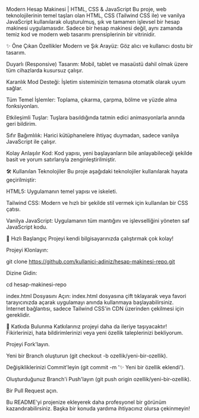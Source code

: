 Modern Hesap Makinesi | HTML, CSS & JavaScript
Bu proje, web teknolojilerinin temel taşları olan HTML, CSS (Tailwind CSS ile) ve vanilya JavaScript kullanılarak oluşturulmuş, şık ve tamamen işlevsel bir hesap makinesi uygulamasıdır. Sadece bir hesap makinesi değil, aynı zamanda temiz kod ve modern web tasarımı prensiplerinin bir vitrinidir.

✨ Öne Çıkan Özellikler
Modern ve Şık Arayüz: Göz alıcı ve kullanıcı dostu bir tasarım.

Duyarlı (Responsive) Tasarım: Mobil, tablet ve masaüstü dahil olmak üzere tüm cihazlarda kusursuz çalışır.

Karanlık Mod Desteği: İşletim sisteminizin temasına otomatik olarak uyum sağlar.

Tüm Temel İşlemler: Toplama, çıkarma, çarpma, bölme ve yüzde alma fonksiyonları.

Etkileşimli Tuşlar: Tuşlara basıldığında tatmin edici animasyonlarla anında geri bildirim.

Sıfır Bağımlılık: Harici kütüphanelere ihtiyaç duymadan, sadece vanilya JavaScript ile çalışır.

Kolay Anlaşılır Kod: Kod yapısı, yeni başlayanların bile anlayabileceği şekilde basit ve yorum satırlarıyla zenginleştirilmiştir.

🛠️ Kullanılan Teknolojiler
Bu proje aşağıdaki teknolojiler kullanılarak hayata geçirilmiştir:

HTML5: Uygulamanın temel yapısı ve iskeleti.

Tailwind CSS: Modern ve hızlı bir şekilde stil vermek için kullanılan bir CSS çatısı.

Vanilya JavaScript: Uygulamanın tüm mantığını ve işlevselliğini yöneten saf JavaScript kodu.

🚀 Hızlı Başlangıç
Projeyi kendi bilgisayarınızda çalıştırmak çok kolay!

Projeyi Klonlayın:

git clone https://github.com/kullanici-adiniz/hesap-makinesi-repo.git

Dizine Gidin:

cd hesap-makinesi-repo

index.html Dosyasını Açın:
index.html dosyasına çift tıklayarak veya favori tarayıcınızda açarak uygulamayı anında kullanmaya başlayabilirsiniz. İnternet bağlantısı, sadece Tailwind CSS'in CDN üzerinden çekilmesi için gereklidir.

🤝 Katkıda Bulunma
Katkılarınız projeyi daha da ileriye taşıyacaktır! Fikirlerinizi, hata bildirimlerinizi veya yeni özellik taleplerinizi bekliyorum.

Projeyi Fork'layın.

Yeni bir Branch oluşturun (git checkout -b ozellik/yeni-bir-ozellik).

Değişikliklerinizi Commit'leyin (git commit -m '✨ Yeni bir özellik eklendi').

Oluşturduğunuz Branch'i Push'layın (git push origin ozellik/yeni-bir-ozellik).

Bir Pull Request açın.

Bu README'yi projenize ekleyerek daha profesyonel bir görünüm kazandırabilirsiniz. Başka bir konuda yardıma ihtiyacınız olursa çekinmeyin!
